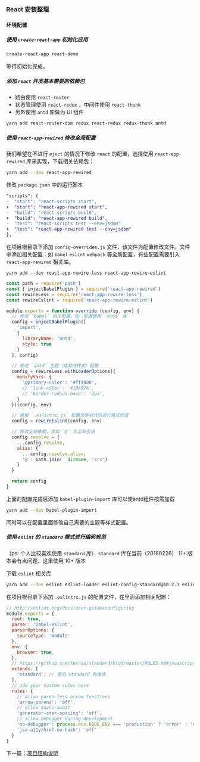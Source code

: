 ### React 安装整理

#### 环境配置

##### 使用 `create-react-app` 初始化应用

```sh
create-react-app react-demo
```

等待初始化完成。

##### 添加 `react` 开发基本需要的依赖包
- 路由使用 `react-router`
- 状态管理使用 `react-redux` ，中间件使用 `react-thunk`
- 另外使用 `antd` 库做为 UI 组件

```sh
yarn add react-router-dom redux react-redux redux-thunk antd
```

##### 使用 `react-app-rewired` 修改全局配置
我们希望在不进行 `eject` 的情况下修改 `react` 的配置，选择使用 `react-app-rewired` 库来实现，下载相关依赖包：

```sh
yarn add --dev react-app-rewired
```

修改 `package.json` 中的运行脚本

```diff
"scripts": {
-  "start": "react-scripts start",
+  "start": "react-app-rewired start",
-  "build": "react-scripts build",
+  "build": "react-app-rewired build",
-  "test": "react-scripts test --env=jsdom"
+  "test": "react-app-rewired test --env=jsdom"
},
```

在项目根目录下添加 `config-overrides.js` 文件，该文件为配置修改文件。文件中添加相关配置：如 `babel` `eslint` `webpack` 等全局配置，有些配置需要引入 `react-app-rewired` 相关库。

```
yarn add --dev react-app-rewire-less react-app-rewire-eslint
```

```js
const path = require('path')
const { injectBabelPlugin } = require('react-app-rewired')
const rewireLess = require('react-app-rewire-less')
const rewireEslint = require('react-app-rewire-eslint')

module.exports = function override (config, env) {
  // 修改 `babel` 相关配置，如：配置使用 `antd` 库
  config = injectBabelPlugin([
    'import',
    {
      libraryName: 'antd',
      style: true
    }
  ], config)

  // 修改 `antd` 主题（或其他样式）配置
  config = rewireLess.withLoaderOptions({
    modifyVars: {
      '@primary-color': '#ff9800',
      // 'link-color': '#1DA57A',
      // 'border-radius-base': '2px',
    }
  })(config, env)

  // 使用 `.eslintrc.js` 配置文件对代码进行格式检查
  config = rewireEslint(config, env)

  // 修改全局依赖，添加 `@` 为全局引用
  config.resolve = {
    ...config.resolve,
    alias: {
      ...config.resolve.alias,
      '@': path.join(__dirname, 'src')
    }
  }

  return config
}
```

上面的配置完成后添加 `babel-plugin-import` 库可以使antd组件按需加载

```sh
yarn add --dev babel-plugin-import
```

同时可以在配置里面修改自己需要的主题等样式配置。

##### 使用 `eslint` 的 `standard` 模式进行编码规范
（ps: 个人比较喜欢使用 `standard` 库） `standard` 库在当前（20180226） 11+ 版本会有点问题，这里使用 10+ 版本

下载 `eslint` 相关库

```sh
yarn add --dev eslint eslint-loader eslint-config-standard@10.2.1 eslint-plugin-standard eslint-plugin-promise eslint-plugin-import eslint-plugin-node eslint-plugin-react
```

在项目根目录下添加 `.eslintrc.js` 的配置文件，在里面添加相关配置：

```js
// http://eslint.org/docs/user-guide/configuring
module.exports = {
  root: true,
  parser: 'babel-eslint',
  parserOptions: {
    sourceType: 'module'
  },
  env: {
    browser: true,
  },
  // https://github.com/feross/standard/blob/master/RULES.md#javascript-standard-style
  extends: [
    'standard', // 使用 standard 标准库
  ],
  // add your custom rules here
  rules: {
    // allow paren-less arrow functions
    'arrow-parens': 'off',
    // allow async-await
    'generator-star-spacing': 'off',
    // allow debugger during development
    'no-debugger': process.env.NODE_ENV === 'production' ? 'error' : 'off',
    'jsx-a11y/href-no-hash': 'off'
  }
}
```


下一篇：[项目结构说明](./project.md)
